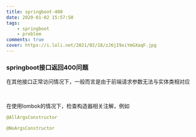 ```yaml
---
title: springboot-400
date: 2020-01-02 15:57:50
tags:
    - springboot
    - problem
comments: true
cover: https://i.loli.net/2021/02/18/zJ6jI9xiYmGXaqF.jpg
---
```



### springboot接口返回400问题

在其他接口正常访问情况下，一般而言是由于前端请求参数无法与实体类相对应

<br />

在使用lombok的情况下，检查构造器相关注解，例如
```java
@AllArgsConstructor
```
```java
@NoArgsConstructor
```
